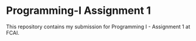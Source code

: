 # Programming-I Assignment 1
This repository contains my submission for Programming I - Assignment 1 at FCAI.
